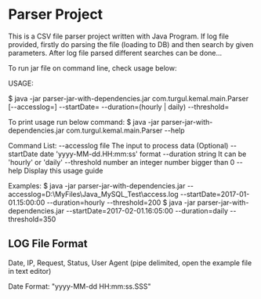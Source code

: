 # Parser Project
This is a CSV file parser project written with Java Program.
If log file provided, firstly do parsing the file (loading to DB) and then search by given parameters.
After log file parsed different searches can be done...

To run jar file on command line, check usage below:

USAGE:

$ java -jar parser-jar-with-dependencies.jar com.turgul.kemal.main.Parser [--accesslog=<pathToLogFile>] --startDate=<dateTime> --duration=(hourly | daily) --threshold=<number>

To print usage run below command:
$ java -jar parser-jar-with-dependencies.jar com.turgul.kemal.main.Parser --help

Command List:
--accesslog    file        The input to process data (Optional)
--startDate    date        'yyyy-MM-dd.HH:mm:ss' format
--duration     string      It can be 'hourly' or 'daily'
--threshold    number      an integer number bigger than 0
--help         Display this usage guide


Examples:
	$ java -jar parser-jar-with-dependencies.jar --accesslog=D:\\MyFiles\\Java_MySQL_Test\\access.log --startDate=2017-01-01.15:00:00 --duration=hourly --threshold=200
	$ java -jar parser-jar-with-dependencies.jar --startDate=2017-02-01.16:05:00 --duration=daily --threshold=350
	
	
	
LOG File Format
---------------
Date, IP, Request, Status, User Agent (pipe delimited, open the example file in text editor)

Date Format: "yyyy-MM-dd HH:mm:ss.SSS"


